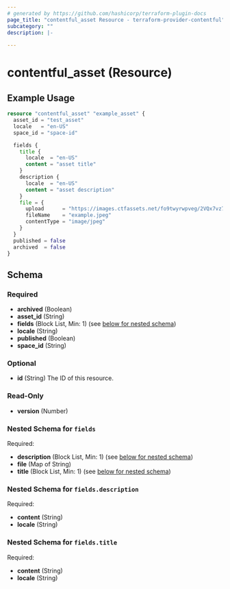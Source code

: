 ```yaml
---
# generated by https://github.com/hashicorp/terraform-plugin-docs
page_title: "contentful_asset Resource - terraform-provider-contentful"
subcategory: ""
description: |-
  
---
```


# contentful_asset (Resource)



## Example Usage

```terraform
resource "contentful_asset" "example_asset" {
  asset_id = "test_asset"
  locale   = "en-US"
  space_id = "space-id"

  fields {
    title {
      locale  = "en-US"
      content = "asset title"
    }
    description {
      locale  = "en-US"
      content = "asset description"
    }
    file = {
      upload      = "https://images.ctfassets.net/fo9twyrwpveg/2VQx7vz73aMEYi20MMgCk0/66e502115b1f1f973a944b4bd2cc536f/IC-1H_Modern_Stack_Website.svg"
      fileName    = "example.jpeg"
      contentType = "image/jpeg"
    }
  }
  published = false
  archived  = false
}
```

<!-- schema generated by tfplugindocs -->
## Schema

### Required

- **archived** (Boolean)
- **asset_id** (String)
- **fields** (Block List, Min: 1) (see [below for nested schema](#nestedblock--fields))
- **locale** (String)
- **published** (Boolean)
- **space_id** (String)

### Optional

- **id** (String) The ID of this resource.

### Read-Only

- **version** (Number)

<a id="nestedblock--fields"></a>
### Nested Schema for `fields`

Required:

- **description** (Block List, Min: 1) (see [below for nested schema](#nestedblock--fields--description))
- **file** (Map of String)
- **title** (Block List, Min: 1) (see [below for nested schema](#nestedblock--fields--title))

<a id="nestedblock--fields--description"></a>
### Nested Schema for `fields.description`

Required:

- **content** (String)
- **locale** (String)


<a id="nestedblock--fields--title"></a>
### Nested Schema for `fields.title`

Required:

- **content** (String)
- **locale** (String)


